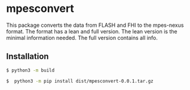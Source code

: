 # mpesconvert

This package converts the data from FLASH and FHI to the mpes-nexus format. The format has a lean and full version. The lean version is the minimal information needed. The full version contains all info. 

## Installation
```bash
$ python3 -m build
```
```bash
$  python3 -m pip install dist/mpesconvert-0.0.1.tar.gz
```
